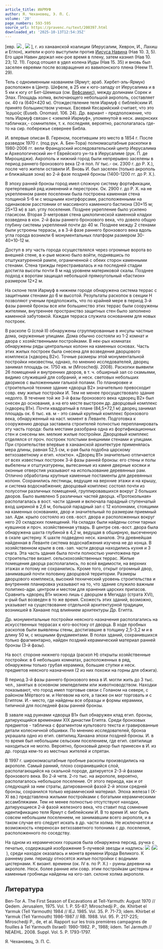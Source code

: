 ```yaml
---
article_title: ИАРМУФ
author: Я. Чехановец, Э. П. С.
volume: '20'
page_numbers: 593-595
source_url: https://pravenc.ru/text/200397.html
downloaded_at: '2025-10-13T12:54:35Z'
---
```


[евр. ![](https://pravenc.ru/char/2712331/twmry/image.png) , ![](https://pravenc.ru/char/26062/yarmUT/image.png) ], г. из ханаанской коалиции (Иерусалим, Хеврон, И., Лахиш и Еглон), жители к-рого выступили против [Иисуса Навина](<https://pravenc.ru/text/Иисуса Навина.html>) (Нав 10. 3, 5). Его царя Навин держал нек-рое время в плену, затем казнил (Нав 10. 23; 12. 11). Город отошел в удел колена Иуды (Нав 15. 35) и вновь был заселен евреями после возвращения из вавилонского плена (Неем 11. 29).

Тель с одноименным названием (Ярмут; араб. Хирбет-эль-Ярмук) расположен в Центр. Шефеле, в 25 км к юго-западу от Иерусалима и в 5 км к югу от Бет-Шемеша (см. [Вефсамис](https://pravenc.ru/text/Вефсамис.html)), между долинами Сорек и Элах. Площадь холма, включающего небольшой акрополь, составляет ок. 40 га (640×420 м). Отождествление теля Иармуф с библейским И. принято большинством ученых. Евсевий Кесарийский считает, что это ᾿Ιερμοῦς (Euseb. Onomast. 106. 24). Др. вариант - предположение, что тель Иармуф связан с «землей Иармуф», упомянутой в неск. амарнских табличках,- сомнителен, т. к. последняя, вероятно, располагалась где-то на сир. побережье севернее Библа.

И. впервые описан В. Гереном, посетившим это место в 1854 г. После разведок 1970 г. (под рук. А. Бен-Тора) полномасштабные раскопки в 1980-2006 гг. вели Французский исследовательский центр Иерусалима и Археологический ин-т Еврейского ун-та в Иерусалиме (рук. П. де Мирошеджи). Акрополь и нижний город были непрерывно заселены в период раннего бронзового века (2-я пол. IV тыс.- ок. 2300 г. до Р. Х.), после чего жители оставили И. Вновь И. был заселен (только акрополь и ближайшая зона) во 2-й фазе поздней бронзы (1400-1200 гг. до Р. Х.).

В эпоху ранней бронзы город имел сложную систему фортификации, претерпевшей ряд изменений и перестроек. Ок. 2900 г. до Р. Х. на не укрепленном ранее поселении была построена каменная стена толщиной 5-6 м с мощными контрфорсами, расположенными на одинаковом расстоянии от массивного каменного бастиона (30×15 м; 25×13 м) в зап. углу поселения. Позднее укрепление было усилено гласисом. Вторая 3-метровая стена циклопической каменной кладки возведена в кон. 2-й фазы раннего бронзового века, что довело общую глубину системы укреплений почти до 40 м. Позднее между 2 стенами были устроены террасы, а в 3-й фазе раннего бронзового века вдоль угла города возникли 6 монументальных платформ размером 30-40×10-12 м.

Доступ в эту часть города осуществлялся через огромные ворота во внешней стене, в к-рые можно было войти, поднявшись по отштукатуренной рампе, ограниченной с обеих сторон каменными стенами. Стена трижды перестраивалась и на последней стадии достигла высоты почти 8 м над уровнем материковой скалы. Позднее подход к воротам защищал небольшой прямоугольный «бастион» размером 12×2 м.

На склоне теля Иармуф в нижнем городе обнаружена система террас с защитными стенами до 6 м высотой. Результаты раскопок в секции H позволяют ученым предположить, что по крайней мере в период 3-й фазы ранней бронзы все или большинство этих террас были сооружены жителями, внутреннее пространство защитных стен было заполнено каменной забутовкой. Каждая терраса служила основанием для новых построек.

В раскопе G (слой II) обнаружены сгруппированные в инсулы частные дома, окруженные улицами. Дома обычно состояли из 1-2 комнат и двора с хозяйственными постройками. В нек-рых комнатах обнаружены ряды центральных колонн на каменных основах. Часть этих жилых построек была снесена для возведения дворцового комплекса («дворец В2»). Точные размеры этой монументальной постройки неизвестны, однако, по мнению исследователей, дворец занимал площадь ок. 1750 кв. м (Miroschedji. 2008). Раскопки выявили 26 помещений и внутренних дворов, в т. ч. обширный зал со скамьями, видимо служивший для собраний, и неск. световых небольших двориков с выложенными галькой полами. По планировке и строительной технике здание «дворца В2» значительно превосходит совр. ему жилые постройки И. Тем не менее просуществовало здание недолго. В течение той же 3-й фазы бронзового века «дворец В2» был снесен до основания, а на его месте выстроен др. дворцовый комплекс («дворец В1»). Почти квадратный в плане (84,5×72,1 м) дворец занимал площадь ок. 6 тыс. кв. м - это самый крупный комплекс бронзового века, обнаруженный на наст. момент в Леванте. Подготовка к сооружению дворца заставила строителей полностью перепланировать эту часть города: была местами разобрана одна из фортификационных стен и снесены мн. мелкие жилые постройки. Дворцовый комплекс отделялся от проч. построек толстыми внешними стенами и улицами. При строительстве впервые в ханаанской архитектуре применялась мера длины, равная 52,5 см, к-рая была подобна царскому ветхозаветному и егип. «локтю». «Дворец В1» значительно отличается от всех известных построек 3-й фазы ранней бронзы: его стены и полы выбелены и отштукатурены, вытесанные из камня дверные косяки и оконные отверстия указывают на использование деревянных рам. Отлично обработаны крупные каменные постаменты для деревянных колонн. Сохранились лестницы, ведущие на верхние этажи и на крышу, и система водоснабжения; дворцовый комплекс состоял почти из полусотни различных помещений, группировавшихся вокруг 2 больших дворов. Было выявлено 5 различных частей дворца. «Протокольная» располагалась в вост. части здания и включала парадный ступенчатый вход шириной в 2,6 м, большой парадный зал с 12 колоннами, стоящими на каменных основаниях, двор и значительный по размерам приемный зал. Адм. крыло состояло из сев.-вост. двора и расположенных вокруг него 20 складских помещений. На складах были найдены сотни тарных кувшинов и проч. хозяйственная утварь. В центре сев.-вост. двора была обнаружена шахта глубиной в 4,2 м, ведущая в обширную, высеченную в скале цистерну. К шахте подведено неск. каналов. Эта древнейшая найденная в Леванте система водоснабжения изучена не до конца. В хозяйственном крыле в сев.-зап. части дворца находились кухня и 3 очага. Эта часть здания была почти полностью уничтожена при строительстве визант. сельскохозяйственных террас. Жилые помещения дворца располагались, по всей видимости, на верхних этажах и потому не сохранились. Кроме того, открыт огромный двор, занимавший почти половину дворцовой территории. Размеры дворцового комплекса, высокий технический уровень строительства и внутренняя планировка указывают на то, что здание служило важным политико-адм. центром и местом для хранения царских припасов. Сравнить «дворец В1» можно лишь с дворцом в Мегиддо (страта XVI), к-рый был возведен в то же время. Схожесть этих зданий, возможно, указывает на существование отдельной архитектурной традиции, возникшей в Ханаане под влиянием архитектуры Др. Египта.

Др. монументальные постройки неясного назначения располагались на искусственных террасах к юго-востоку от дворца. В ходе пробных раскопов были выявлены стены, достигавшие в толщину 2,5-3,2 м и в длину 50 м, с мощными фундаментами. В полах зданий, сохранившихся только фрагментарно, найден поздний керамический материал ранней бронзы (3-й фазы).

На вост. стороне нижнего города (раскоп H) открыты хозяйственные постройки: в 6 небольших комнатах, расположенных в ряд, обнаружены только грубая керамика, большие ступки и неск. предметов неясного назначения (2 из них похожи на горны для обжига).

В период 3-й фазы раннего бронзового века в И. могли жить до 3 тыс. чел., занятых в основном земледелием или животноводством. Находки показывают, что город имел торговые связи с Голаном на севере, с районом Мёртвого м. и Негевом на юге, а также он мог торговать и с Египтом. И.- место, где найдены все образцы и формы керамики, типичной для последней фазы ранней бронзы.

В завале над руинами «дворца В1» был обнаружен клад егип. бронзы, датирующийся временами XIX династии Египта. Среди бронзовых предметов - табличка с фрагментом культового текста и гравированные детали колесничной обшивки. По мнению исследователей, бронза украшала одно из егип. святилищ Ханаана эпохи поздней бронзы. И. в то время был небольшим сельским поселением, где егип. святилище находиться не могло. Вероятно, бронзовый декор был принесен в И. из др. города кем-то из местных жителей и спрятан.

В 1997 г. широкомасштабные пробные раскопы производились на акрополе. Самый ранний, плохо сохранившийся слой, располагающийся на скальной породе, датируется 2-3-й фазами бронзового века. Во 2-й четв. 2-го тыс. на акрополе, вероятно, располагалось небольшое поселение. От этого периода, как и от следующей за ним страты, датированной фазой 2-й эпохи средней бронзы, сохранился только керамический материал. Эпоха железа I (X-XI вв.) представлена жилыми постройками с богатыми керамическими ассамбляжами. Тем не менее полностью отсутствуют находки, датирующиеся 2-й фазой железного века, что ставит под сомнение идентификацию теля Ярмут с библейским И. В то время И. мог быть совсем небольшим поселением, не занимавшим всего акрополя, и в таком случае его следует искать в др. части холма. Не исключается и возможность «переноса» ветхозаветного топонима с др. поселения, расположенного по соседству.

На одном из керамических горшков была обнаружена персид. ручка с печатью, содержащей изображение 5-лучевой звезды и надпись: ![](<https://pravenc.ru/char/2712331/x21lvry /image.png>) (![](https://pravenc.ru/char/26062/yrslm/image.png) ), среди находок оказалась и монета времени Ирода Великого. К раннему рим. периоду относятся жилые постройки с водными цистернами. К визант. времени (ок. IV в. по Р. Х.) - руины деревни на акрополе. Неск. более ранние или совр. этим постройкам цистерны и каменные гробницы найдены на юго-зап. склоне холма акрополя.

## Литература

Ben-Tor A. The First Season of Excavations at Tell-Yarmuth: August 1970 // Qedem. Jerusalem, 1975. Vol. 1. P. 55-87; Miroschedji P., de. Khirbet el Yarmuk (Tell Yarmouth) 1984 // IEJ. 1985. Vol. 35. P. 71-73; idem. Khirbet el Yarmuk (Tell Yarmouth) 1986-1987 // RB. 1988. Vol. 95. P. 217-225; Miroschedji P., de, et al. Rapport sur les trois premières campagnes de fouilles à Tel Yarmouth (Israel): 1980-1982. P., 1988; iidem. Tel Jarmuth // NEAEHL. 2008. Suppl. Vol. 5. P. 1793-1797.

Я. Чехановец, Э. П. С.
